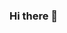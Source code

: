 ### Hi there 👋

<!--
**cmlcrn17/cmlcrn17** is a ✨ _special_ ✨ repository because its `README.md` (this file) appears on your GitHub profile.

Hi, My name is Ceren
I writer, 
I draw, 
I develop...

Here are some ideas to get you started:

- 🔭 I’m currently working on Let's Know The Number mobile application and Coding Step By Step web application project.
- 🌱 I’m currently learning iOS (SwiftUI) and other languages. Learning never ends.
- 👯 I’m looking to collaborate on a Firebase mobile application.
- 💬 Ask me about anything.
- 📫 How to reach me: cemilecerenerdem@gmail.com

